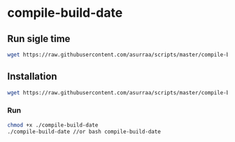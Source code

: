 # compile-build-date


## Run sigle time 
```sh
wget https://raw.githubusercontent.com/asurraa/scripts/master/compile-build-date/out/compile-build-date && chmod +x compile-build-date && ./compile-build-date
```

## Installation 
```sh
wget https://raw.githubusercontent.com/asurraa/scripts/master/compile-build-date/out/compile-build-date

```

### Run 
```sh 
chmod +x ./compile-build-date
./compile-build-date //or bash compile-build-date
```
